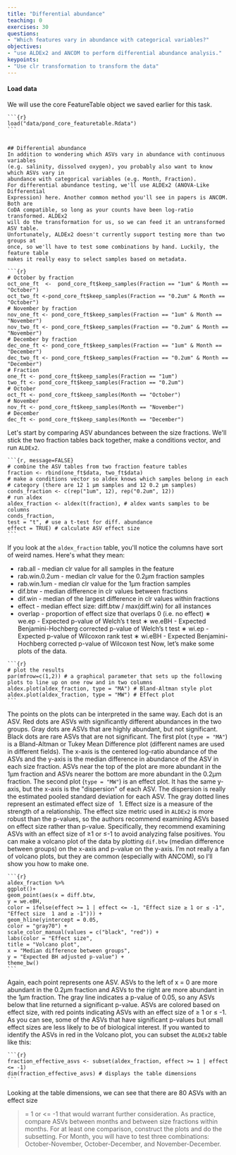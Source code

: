 ```yaml
---
title: "Differential abundance"
teaching: 0
exercises: 30
questions:
- "Which features vary in abundance with categorical variables?"
objectives:
- "use ALDEx2 and ANCOM to perform differential abundance analysis."
keypoints:
- "Use clr transformation to transform the data"
---
```



#### Load data
We will use the core FeatureTable object we saved earlier for this task.
~~~
```{r}
load("data/pond_core_featuretable.Rdata")
```


## Differential abundance
In addition to wondering which ASVs vary in abundance with continuous variables
(e.g. salinity, dissolved oxygen), you probably also want to know which ASVs vary in
abundance with categorical variables (e.g. Month, Fraction).
For differential abundance testing, we'll use ALDEx2 (ANOVA-Like Differential
Expression) here. Another common method you'll see in papers is ANCOM. Both are
CoDA compatible, so long as your counts have been log-ratio transformed. ALDEx2 
will do the transformation for us, so we can feed it an untransformed ASV table.
Unfortunately, ALDEx2 doesn't currently support testing more than two groups at
once, so we'll have to test some combinations by hand. Luckily, the feature table
makes it really easy to select samples based on metadata.

```{r}
# October by fraction
oct_one_ft  <-  pond_core_ft$keep_samples(Fraction == "1um" & Month ==
"October")
oct_two_ft <-pond_core_ft$keep_samples(Fraction == "0.2um" & Month ==
"October")
# November by fraction
nov_one_ft <- pond_core_ft$keep_samples(Fraction == "1um" & Month ==
"November")
nov_two_ft <- pond_core_ft$keep_samples(Fraction == "0.2um" & Month ==
"November")
# December by fraction
dec_one_ft <- pond_core_ft$keep_samples(Fraction == "1um" & Month ==
"December")
dec_two_ft <- pond_core_ft$keep_samples(Fraction == "0.2um" & Month ==
"December")
# Fraction
one_ft <- pond_core_ft$keep_samples(Fraction == "1um")
two_ft <- pond_core_ft$keep_samples(Fraction == "0.2um")
# October
oct_ft <- pond_core_ft$keep_samples(Month == "October")
# November
nov_ft <- pond_core_ft$keep_samples(Month == "November")
# December
dec_ft <- pond_core_ft$keep_samples(Month == "December")
~~~

Let's start by comparing ASV abundances between the size fractions. We'll stick the
two fraction tables back together, make a conditions vector, and run `ALDEx2`.

~~~
```{r, message=FALSE}
# combine the ASV tables from two fraction feature tables
fraction <- rbind(one_ft$data, two_ft$data)
# make a conditions vector so aldex knows which samples belong in each
# category (there are 12 1 μm samples and 12 0.2 μm samples)
conds_fraction <- c(rep("1um", 12), rep("0.2um", 12))
# run aldex
aldex_fraction <- aldex(t(fraction), # aldex wants samples to be columns
conds_fraction,
test = "t", # use a t-test for diff. abundance
effect = TRUE) # calculate ASV effect size
```
~~~

If you look at the `aldex_fraction` table, you'll notice the columns have sort of weird
names. Here's what they mean:
* rab.all - median clr value for all samples in the feature
* rab.win.0.2um - median clr value for the 0.2μm fraction samples
* rab.win.1um - median clr value for the 1μm fraction samples
* dif.btw - median difference in clr values between fractions
* dif.win - median of the largest difference in clr values within fractions
* effect - median effect size: diff.btw / max(diff.win) for all instances
* overlap - proportion of effect size that overlaps 0 (i.e. no effect)
∗ we.ep - Expected p-value of Welch’s t test
∗ we.eBH - Expected Benjamini-Hochberg corrected p-value of Welch’s t test
∗ wi.ep - Expected p-value of Wilcoxon rank test
∗ wi.eBH - Expected Benjamini-Hochberg corrected p-value of Wilcoxon test
Now, let’s make some plots of the data.

~~~
```{r}
# plot the results
par(mfrow=c(1,2)) # a graphical parameter that sets up the following plots to line up on one row and in two columns
aldex.plot(aldex_fraction, type = "MA") # Bland-Altman style plot
aldex.plot(aldex_fraction, type = "MW") # Effect plot
```
~~~

The points on the plots can be interpreted in the same way. Each dot is an ASV. Red
dots are ASVs with significantly different abundances in the two groups. Gray dots are
ASVs that are highly abundant, but not significant. Black dots are rare ASVs that are
not significant.
The first plot (`type = "MA"`) is a Bland-Altman or Tukey Mean Difference plot
(different names are used in different fields). The x-axis is the centered log-ratio
abundance of the ASVs and the y-axis is the median difference in abundance of the
ASV in each size fraction. ASVs near the top of the plot are more abundant in the 1μm
fraction and ASVs nearer the bottom are more abundant in the 0.2μm fraction.
The second plot (`type = "MW"`) is an effect plot. It has the same y-axis, but the x-axis
is the "dispersion" of each ASV. The dispersion is really the estimated pooled standard
deviation for each ASV. The gray dotted lines represent an estimated effect size of  1.
Effect size is a measure of the strength of a relationship. The effect size metric used in
`ALDEx2` is more robust than the p-values, so the authors recommend examining
ASVs based on effect size rather than p-value. Specifically, they recommend
examining ASVs with an effect size of ≥1 or ≤-1 to avoid analyzing false positives.
You can make a volcano plot of the data by plotting `dif.btw` (median difference
between groups) on the x-axis and p-value on the y-axis. I’m not really a fan of volcano
plots, but they are common (especially with ANCOM), so I’ll show you how to make
one.

~~~
```{r}
aldex_fraction %>%
ggplot()+
geom_point(aes(x = diff.btw,
y = we.eBH,
color = ifelse(effect >= 1 | effect <= -1, "Effect size ≥ 1 or ≤ -1", "Effect size  1 and ≥ -1"))) +
geom_hline(yintercept = 0.05,
color = "gray70") +
scale_color_manual(values = c("black", "red")) +
labs(color = "Effect size",
title = "Volcano plot",
x = "Median difference between groups",
y = "Expected BH adjusted p-value") +
theme_bw()
```
~~~

Again, each point represents one ASV. ASVs to the left of x = 0 are more abundant in
the 0.2μm fraction and ASVs to the right are more abundant in the 1μm fraction. The
gray line indicates a p-value of 0.05, so any ASVs below that line returned a significant
p-value. ASVs are colored based on effect size, with red points indicating ASVs with an
effect size of ≥ 1 or ≤ -1. As you can see, some of the ASVs that have significant p-values
but small effect sizes are less likely to be of biological interest.
If you wanted to identify the ASVs in red in the Volcano plot, you can subset the
`ALDEx2` table like this:
~~~
```{r}
fraction_effective_asvs <- subset(aldex_fraction, effect >= 1 | effect
<= -1)
dim(fraction_effective_asvs) # displays the table dimensions
```
~~~

Looking at the table dimensions, we can see that there are 80 ASVs with an effect size
>= 1 or <= -1 that would warrant further consideration.
As practice, compare ASVs between months and between size fractions within
months. For at least one comparison, construct the plots and do the subsetting. For
Month, you will have to test three combinations: October-November,
October-December, and November-December.
